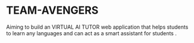# TEAM-AVENGERS
Aiming to build an VIRTUAL AI TUTOR web application that helps students to learn any languages and can act as a smart assistant for students .
